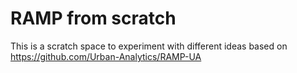 # RAMP from scratch

This is a scratch space to experiment with different ideas based on https://github.com/Urban-Analytics/RAMP-UA
